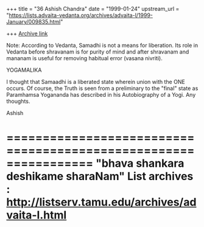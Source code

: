 +++
title = "36 Ashish Chandra"
date = "1999-01-24"
upstream_url = "https://lists.advaita-vedanta.org/archives/advaita-l/1999-January/009835.html"

+++
[Archive link](https://lists.advaita-vedanta.org/archives/advaita-l/1999-January/009835.html)

Note: According to Vedanta, Samadhi is not a means for liberation. Its
role in Vedanta before shravanam is for purity of mind and after shravanam
and mananam is useful for removing habitual error (vasana nivriti).

 YOGAMALIKA

I thought that Samaadhi is a liberated state wherein union with the ONE
occurs. Of course, the Truth is seen from a preliminary to the "final"
state as Paramhamsa Yogananda has described in his Autobiography of a Yogi.
Any thoughts.

Ashish

================================================================
"bhava shankara deshikame sharaNam"
List archives : http://listserv.tamu.edu/archives/advaita-l.html
================================================================

